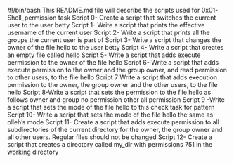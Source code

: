 #!/bin/bash
This README.md file will describe the scripts used for 0x01-Shell_permission task
Script 0- Create a script that switches the current user to the user betty
Script 1- Write a script that prints the effective username of the current user
Script 2- Write a script that prints all the groups the current user is part of
Script 3- Write a script that changes the owner of the file hello to the user betty
Script 4- Write a script that creates an empty file called hello
Script 5- Write a script that adds execute permission to the owner of the file hello
Script 6- Write a script that adds execute permission to the owner and the group owner, and read permission to other users, to the file hello
Script 7 Write a script that adds execution permission to the owner, the group owner and the other users, to the file hello
Script 8-Write a script that sets the permission to the file hello as follows owner and group no permission other all permission
Script 9 -Write a script that sets the mode of the file hello to this check task for pattern
Script 10- Write a script that sets the mode of the file hello the same as olleh’s mode
Script 11- Create a script that adds execute permission to all subdirectories of the current directory for the owner, the group owner and all other users. Regular files should not be changed
Script 12- Create a script that creates a directory called my_dir with permissions 751 in the working directory
